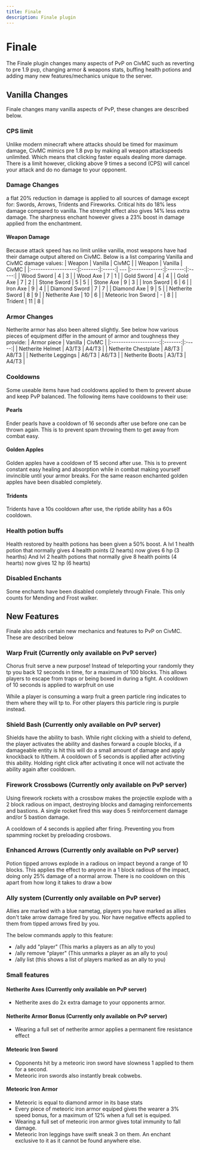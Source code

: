 ```yaml
---
title: Finale
description: Finale plugin
---
```


# Finale
The Finale plugin changes many aspects of PvP on CivMC such as reverting to pre 1.9 pvp, changing armor & weapons stats, buffing health potions and adding many new features/mechanics unique to the server.  

## Vanilla Changes
Finale changes many vanilla aspects of PvP, these changes are described below. 

### CPS limit
Unlike modern minecraft where attacks should be timed for maximum damage, CivMC mimics pre 1.8 pvp by making all weapon attackspeeds unlimited. Which means that clicking faster equals dealing more damage.
There is a limit however, clicking above 9 times a second (CPS) will cancel your attack and do no damage to your opponent.

### Damage Changes
a flat 20% reduction in damage is applied to all sources of damage except for: Swords, Arrows, Tridents and Fireworks. Critical hits do 18% less damage compared to vanilla. The strenght effect also gives 14% less extra damage. 
The sharpness enchant however gives a 23% boost in damage applied from the enchantment.

#### Weapon Damage
Because attack speed has no limit unlike vanilla, most weapons have had their damage output altered on CivMC.
Below is a list comparing Vanilla and CivMC damage values:
|       Weapon        | Vanilla | CivMC |     |    Weapon     | Vanilla | CivMC |
|:-------------------:|:-------:|:-----:| --- |:-------------:|:-------:|:-----:|
|     Wood Sword      |    4    |   3   |     |   Wood Axe    |    7    |   1   |
|     Gold Sword      |    4    |   4   |     |   Gold Axe    |    7    |   2   |
|     Stone Sword     |    5    |   5   |     |   Stone Axe   |    9    |   3   |
|     Iron Sword      |    6    |   6   |     |   Iron Axe    |    9    |   4   |
|    Diamond Sword    |    7    |   7   |     |  Diamond Axe  |    9    |   5   |
|   Netherite Sword   |    8    |   9   |     | Netherite Axe |   10    |   6   |
| Meteoric Iron Sword |    -    |   8   |     |    Trident    |   11    |   8   |


### Armor Changes
Netherite armor has also been altered slightly. See below how various pieces of equipment differ in the amount of armor and toughness they provide:
|     Armor piece      | Vanilla | CivMC |
|:--------------------:|:-------:|:-----:|
|   Netherite Helmet   |  A3/T3  | A4/T3 |
| Netherite Chestplate |  A8/T3  | A8/T3 |
|  Netherite Leggings  |  A6/T3  | A6/T3 |
|   Netherite Boots    |  A3/T3  | A4/T3 |

### Cooldowns
Some useable items have had cooldowns applied to them to prevent abuse and keep PvP balanced. The following items have cooldowns to their use: 
    
#### Pearls
Ender pearls have a cooldown of 16 seconds after use before one can be thrown again. This is to prevent spam throwing them to get away from combat easy.

#### Golden Apples
Golden apples have a cooldown of 15 second after use. This is to prevent constant easy healing and absorption while in combat making yourself invincible until your armor breaks. For the same reason enchanted golden apples have been disabled completely. 

#### Tridents
Tridents have a 10s cooldown after use, the riptide ability has a 60s cooldown. 

### Health potion buffs
Health restored by health potions has been given a 50% boost. A lvl 1 health potion that normally gives 4 health points (2 hearts) now gives 6 hp (3 hearths) And lvl 2 health potions that normally give 8 health points (4 hearts) now gives 12 hp (6 hearts)

### Disabled Enchants
Some enchants have been disabled completely through Finale. This only counts for Mending and Frost walker.

## New Features
Finale also adds certain new mechanics and features to PvP on CivMC. These are described below

### Warp Fruit (Currently only available on PvP server)
Chorus fruit serve a new purpose! Instead of teleporting your randomly they tp you back 12 seconds in time, for a maximum of 100 blocks. This allows players to escape from traps or being boxed in during a fight.
A cooldown of 10 seconds is applied to warpfruit on use

While a player is consuming a warp fruit a green particle ring indicates to them where they will tp to. For other players this particle ring is purple instead.

### Shield Bash (Currently only available on PvP server)
Shields have the ability to bash. While right clicking with a shield to defend, the player activates the ability and dashes forward a couple blocks, if a damageable entity is hit this will do a small amount of damage and apply knockback to it/them.
A cooldown of 5 seconds is applied after activting this ability. Holding right click after activating it once will not activate the ability again after cooldown.

### Firework Crossbows (Currently only available on PvP server)
Using firework rockets with a crossbow makes the projectile explode with a 2 block radious on impact, destroying blocks and damaging reinforcements and bastions.
A single rocket fired this way does 5 reinforcement damage and/or 5 bastion damage.

A cooldown of 4 seconds is applied after firing. Preventing you from spamming rocket by preloading crosbows. 

### Enhanced Arrows (Currently only available on PvP server)
Potion tipped arrows explode in a radious on impact beyond a range of 10 blocks. This applies the effect to anyone in a 1 block radious of the impact, doing only 25% damage of a normal arrow.
There is no cooldown on this apart from how long it takes to draw a bow

### Ally system (Currently only available on PvP server)
Allies are marked with a blue nametag, players you have marked as allies don't take arrow damage fired by you. Nor have negative effects applied to them from tipped arrows fired by you.

The below commands apply to this feature:
- /ally add "player" (This marks a players as an ally to you)
- /ally remove "player" (This unmarks a player as an ally to you)
- /ally list (this shows a list of players marked as an ally to you)

### Small features
#### Netherite Axes (Currently only available on PvP server)
- Netherite axes do 2x extra damage to your opponents armor.

#### Netherite Armor Bonus (Currently only available on PvP server)
- Wearing a full set of netherite armor applies a permanent fire resistance effect 

#### Meteoric Iron Sword
- Opponents hit by a meteoric iron sword have slowness 1 applied to them for a second.
- Meteoric iron swords also instantly break cobwebs.

#### Meteoric Iron Armor
- Meteoric is equal to diamond armor in its base stats
- Every piece of meteoric iron armor equiped gives the wearer a 3% speed bonus, for a maximum of 12% when a full set is equiped.
- Wearing a full set of meteoric iron armor gives total immunity to fall damage.
- Meteoric Iron leggings have swift sneak 3 on them. An enchant exclusive to it as it cannot be found anywhere else.